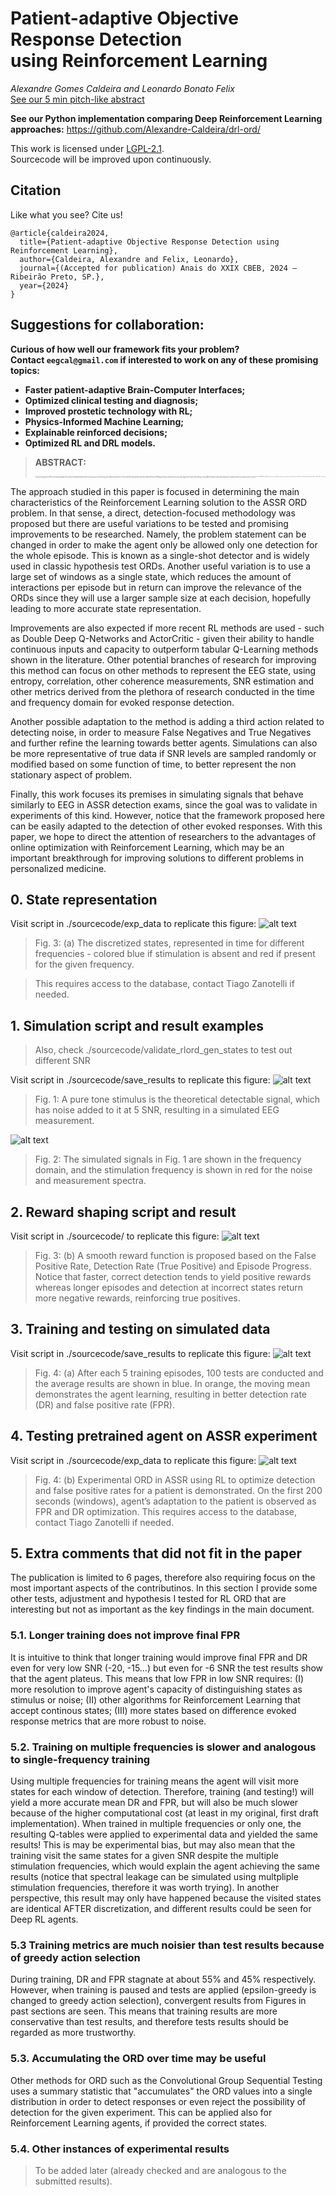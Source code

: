 # Patient-adaptive Objective Response Detection <br> using Reinforcement Learning
*Alexandre Gomes Caldeira and Leonardo Bonato Felix* <br> <a href="https://drive.google.com/file/d/1je-GIWY3jqOzrMXGR6Ksd4slGlTzOSmh/view?usp=sharing" target="_blank" rel="noopener noreferrer">See our 5 min pitch-like abstract</a>



**See our Python implementation comparing Deep Reinforcement Learning approaches:**
<a href="https://github.com/Alexandre-Caldeira/drl-ord/" target="_blank">https://github.com/Alexandre-Caldeira/drl-ord/</a>

This work is licensed under [LGPL-2.1](https://choosealicense.com/licenses/lgpl-2.1/).
<br>Sourcecode will be improved upon continuously.

## Citation

Like what you see? Cite us!

```
@article{caldeira2024,
  title={Patient-adaptive Objective Response Detection using Reinforcement Learning},
  author={Caldeira, Alexandre and Felix, Leonardo},
  journal={(Accepted for publication) Anais do XXIX CBEB, 2024 – Ribeirão Preto, SP.},
  year={2024}
}
```

## Suggestions for collaboration:

**Curious of how well our framework fits your problem?** <br>
**Contact `eegcal@gmail.com` if interested to work on any of these promising topics:**

  - **Faster patient-adaptive Brain-Computer Interfaces;**
  - **Optimized clinical testing and diagnosis;**  
  - **Improved prostetic technology with RL;** 
  - **Physics-Informed Machine Learning;**  
  - **Explainable reinforced decisions;**  
  - **Optimized RL and DRL models.**


> **ABSTRACT:** <div style="text-align: justify"> <span style="font-size: 0.1em" >In objective response detection (ORD) based on electroencephalograms (EEGs), different methods have been developed to detect brain responses to stimuli. Most rely on statistical hypothesis testing to objectively detect stimuli-induced responses, such as in Auditory Steady State Response (ASSR) detection. However, existing methods often require long test durations or assumptions about signal-to-noise ratios (SNR) and sample sizes, which can limit their practicality. To address these limitations, this paper introduces a novel approach to ASSR ORD using Reinforcement Learning (RL) methods, and a model is presented and tested. In both simulated and experimental data, the RL model is shown to enable online optimization of false positive rates while maintaining detection rates similar to other published methods, thereby custom-tailoring detectors to patients during exams or Brain-Computer Interface use. The potential of RL for enhancing ORD methods for any evoked response detection is highlighted and avenues for further research in this area are suggested. All the source code for replicating or improving upon these findings are made openly available online, and experimental data is accessible upon request to the authors. </span> </div>

The approach studied in this paper is focused in determining the main characteristics of the Reinforcement Learning solution to the ASSR ORD problem. In that sense, a direct, detection-focused methodology was proposed but there are useful variations to be tested and promising improvements to be researched. Namely, the problem statement can be changed in order to make the agent only be allowed only one detection for the whole episode. This is known as a single-shot detector and is widely used in classic hypothesis test ORDs. Another useful variation is to use a large set of windows as a single state, which reduces the amount of interactions per episode but in return can improve the relevance of the ORDs since they will use a larger sample size at each decision, hopefully leading to more accurate state representation. 

Improvements are also expected if more recent RL methods are used - such as Double Deep Q-Networks and ActorCritic - given their ability to handle continuous inputs and capacity to outperform tabular Q-Learning methods shown in the literature. Other potential branches of research for improving this method can focus on other methods to represent the EEG state, using entropy, correlation, other coherence measurements, SNR estimation and other metrics derived from the plethora of research conducted in the time and frequency domain for evoked response detection. 

Another possible adaptation to the method is adding a third action related to detecting noise, in order to measure False Negatives and True Negatives and further refine the learning towards better agents. Simulations can also be more representative of true data if SNR levels are sampled randomly or modified based on some function of time, to better represent the non stationary aspect of problem. 

Finally, this work focuses its premises in simulating signals that behave similarly to EEG in ASSR detection exams, since the goal was to validate in experiments of this kind. However, notice that the framework proposed here can be easily adapted to the detection of other evoked responses. With this paper, we hope to direct the attention of researchers to the advantages of online optimization with Reinforcement Learning, which may be an important breakthrough for improving solutions to different problems in personalized medicine.

## 0. State representation 

Visit script in ./sourcecode/exp_data to replicate this figure: 
![alt text](./paper_figures/view_states.png)
> Fig. 3: (a) The discretized states, represented in time for different frequencies - colored blue if stimulation is absent and red if present for the given frequency.

> This requires access to the database, contact Tiago Zanotelli if needed.


## 1. Simulation script and result examples
> Also, check ./sourcecode/validate_rlord_gen_states to test out different SNR

Visit script in ./sourcecode/save_results to replicate this figure:
![alt text](./paper_figures/eeg_simulation_frequency.png)
> Fig. 1: A pure tone stimulus is the theoretical detectable signal, which has noise added to it at 5 SNR, resulting in a simulated EEG measurement.

![alt text](./paper_figures/eeg_simulation_timeseries.png)
> Fig. 2: The simulated signals in Fig. 1 are shown in the frequency domain, and the stimulation frequency is shown in red for the noise and measurement spectra.

## 2. Reward shaping script and result

Visit script in ./sourcecode/ to replicate this figure:
![alt text](./paper_figures/reward_function.png)
> Fig. 3: (b) A smooth reward function is proposed based on the False Positive Rate, Detection Rate (True Positive) and Episode Progress. Notice that faster, correct detection tends to yield positive rewards whereas longer episodes and detection at incorrect states return more negative rewards, reinforcing true positives.

## 3. Training and testing on simulated data

Visit script in ./sourcecode/save_results to replicate this figure:
![alt text](./paper_figures/snr5_simulations.png)
> Fig. 4: (a) After each 5 training episodes, 100 tests are conducted and the average results are shown in blue. In orange, the moving mean demonstrates the agent learning, resulting in better detection rate (DR) and false positive rate (FPR). 

## 4. Testing pretrained agent on ASSR experiment

Visit script in ./sourcecode/exp_data to replicate this figure: 
![alt text](./paper_figures/experimental_results.png)
> Fig. 4: (b) Experimental ORD in ASSR using RL to optimize detection and false positive rates for a patient is demonstrated. On the first 200 seconds (windows), agent’s adaptation to the patient is observed as FPR and DR optimization.
> This requires access to the database, contact Tiago Zanotelli if needed.

## 5. Extra comments that did not fit in the paper

The publication is limited to 6 pages, therefore also requiring focus on the most important aspects of the contributinos. In this section I provide some other tests, adjustment and hypothesis I tested for RL ORD that are interesting but not as important as the key findings in the main document.

### 5.1. Longer training does not improve final FPR
It is intuitive to think that longer training would improve final FPR and DR even for very low SNR (-20, -15...) but even for -6 SNR the test results show that the agent plateus. This means that low FPR in low SNR requires: (I) more resolution to improve agent's capacity of distinguishing states as stimulus or noise; (II) other algorithms for Reinforcement Learning that accept continous states; (III) more states based on difference evoked response metrics that are more robust to noise.

### 5.2. Training on multiple frequencies is slower and analogous to single-frequency training
Using multiple frequencies for training means the agent will visit more states for each window of detection. Therefore, training (and testing!) will yield a more accurate mean DR and FPR, but will also be much slower because of the higher computational cost (at least in my original, first draft implementation). When trained in multiple frequencies or only one, the resulting Q-tables were applied to experimental data and yielded the same results! This is may be experimental bias, but may also mean that the training visit the same states for a given SNR despite the multiple stimulation frequencies, which would explain the agent achieving the same results (notice that spectral leakage can be simulated using multpliple stimulation frequencies, therefore it was worth trying). In another perspective, this result may only have happened because the visited states are identical AFTER discretization, and different results could be seen for Deep RL agents.

### 5.3 Training metrics are much noisier than test results because of greedy action selection
During training, DR and FPR stagnate at about 55% and 45% respectively. However, when training is paused and tests are applied (epsilon-greedy is changed to greedy action selection), convergent results from Figures in  past sections are seen. This means that training results are more conservative than test results, and therefore tests results should be regarded as more trustworthy.


### 5.3. Accumulating the ORD over time may be useful
Other methods for ORD such as the Convolutional Group Sequential Testing uses a summary statistic that "accumulates" the ORD values into a single distribution in order to detect responses or even reject the possibility of detection for the given experiment. This can be applied also for Reinforcement Learning agents, if provided the correct states.

### 5.4. Other instances of experimental results
> To be added later (already checked and are analogous to the submitted results).
